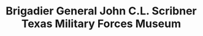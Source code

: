 ---
layout: repo
title: "Brigadier General John C.L. Scribner Texas Military Forces Museum"
id: 16409
permalink: repos/16409/
---